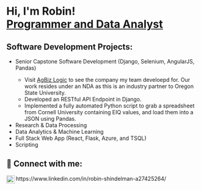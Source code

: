 <h1>Hi, I'm Robin! <br/><a href="https://github.com/shindelr">Programmer and Data Analyst</a></h1>

<h2>Software Development Projects:</h2>
<ul>
  <li>Senior Capstone Software Development (Django, Selenium, AngularJS, Pandas)</li>
    <ul>
      <li>Visit <a href="https://www.agbizlogic.com">AgBiz Logic</a> to see the company my team develoepd for. Our work resides under an NDA as this is an industry partner to                 Oregon State University.</li>
      <li>Developed an RESTful API Endpoint in Django.</li>
      <li>Implemented a fully automated Python script to grab a spreadsheet from Cornell University containing EIQ values, and load them into a JSON using Pandas.</li>
    </ul>
    
  <li>Research & Data Processing</li>
  
  <li>Data Analytics & Machine Learning</li>
  
  <li>Full Stack Web App (React, Flask, Azure, and TSQL)</li>
  
  <li>Scripting</li>
  
</ul>
<h2> 🤳 Connect with me:</h2>
<img align="left" alt="RobinShindelman | LinkedIn" width="22px" src="https://cdn.jsdelivr.net/npm/simple-icons@v3/icons/linkedin.svg" />https://www.linkedin.com/in/robin-shindelman-a27425264/

<!--
**shindelr/shindelr** is a ✨ _special_ ✨ repository because its `README.md` (this file) appears on your GitHub profile.
-->
